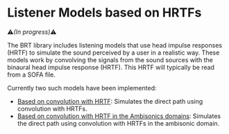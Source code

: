 # Listener Models based on HRTFs
:warning:*(In progress)*:warning:

The BRT library includes listening models that use head impulse responses (HRTF) to simulate the sound perceived by a user in a realistic way. These models work by convolving the signals from the sound sources with the binaural head impulse response (HRTF). This HRTF will typically be read from a SOFA file. 

Currently two such models have been implemented:

- [Based on convolution with HRTF](./listener-acoustic-model-hrtf.md): Simulates the direct path using convolution with HRTFs.
- [Based on convolution with HRTF in the Ambisonics domains](./listener-acoustic-model-ambisonic-hrtf.md): Simulates the direct path using convolution with HRTFs in the ambisonic domain.